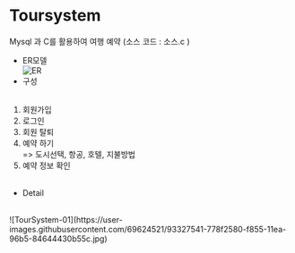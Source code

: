 # Toursystem
Mysql 과 C를 활용하여 여행 예약  (소스 코드 : 소스.c )

- ER모델<br> 
![ER](https://user-images.githubusercontent.com/69624521/93326313-9096d700-f853-11ea-8b2d-6c3725edfac9.PNG)<br>
- 구성<br><br>
1. 회원가입<br>
2. 로그인<br>
3. 회원 탈퇴<br>
4. 예약 하기<br>
=> 도시선택, 항공, 호텔, 지불방법  <br>
5. 예약 정보 확인<br><br>
- Detail<br>
<br>
![TourSystem-01](https://user-images.githubusercontent.com/69624521/93327541-778f2580-f855-11ea-96b5-84644430b55c.jpg)<br>
